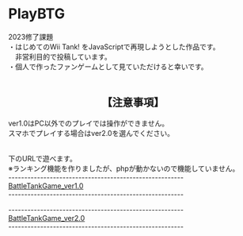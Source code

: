 # PlayBTG
2023修了課題<br>
・はじめてのWii Tank! をJavaScriptで再現しようとした作品です。<br>
　非営利目的で投稿しています。<br>
・個人で作ったファンゲームとして見ていただけると幸いです。<br><br>

<h2 style="text-align: center;">【注意事項】</h2>
ver1.0はPC以外でのプレイでは操作ができません。<br>
スマホでプレイする場合はver2.0を選んでください。<br><br>

下のURLで遊べます。<br>
※ランキング機能を作りましたが、phpが動かないので機能していません。<br>
-------------------------------------------------------<br>
<a href="https://m-kz15.github.io/PlayBTG/indexTest.html">BattleTankGame_ver1.0</a> <br>
-------------------------------------------------------<br>

-------------------------------------------------------<br>
<a href="https://m-kz15.github.io/PlayBTG/index.html">BattleTankGame_ver2.0</a> <br>
-------------------------------------------------------<br>

